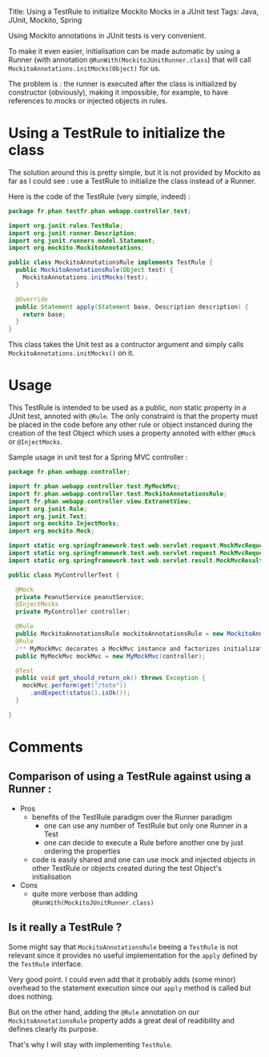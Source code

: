 Title: Using a TestRule to initialize Mockito Mocks in a JUnit test
Tags: Java, JUnit, Mockito, Spring

Using Mockito annotations in JUnit tests is very convenient.

To make it even easier, initialisation can be made automatic by using a Runner (with annotation `@RunWith(MockitoJUnitRunner.class`) that will call `MockitoAnnotations.initMocks(Object)` for us.

The problem is : the runner is executed after the class is initialized by constructor (obviously), making it impossible, for example, to have references to mocks or injected objects in rules.


# Using a TestRule to initialize the class

The solution around this is pretty simple, but it is not provided by Mockito as far as I could see : use a TestRule to initialize the class instead of a Runner.

Here is the code of the TestRule (very simple, indeed) :

```java
package fr.phan.testfr.phan.webapp.controller.test;

import org.junit.rules.TestRule;
import org.junit.runner.Description;
import org.junit.runners.model.Statement;
import org.mockito.MockitoAnnotations;

public class MockitoAnnotationsRule implements TestRule {
  public MockitoAnnotationsRule(Object test) {
    MockitoAnnotations.initMocks(test);
  }

  @Override
  public Statement apply(Statement base, Description description) {
    return base;
  }
}
```

This class takes the Unit test as a contructor argument and simply calls `MockitoAnnotations.initMocks()` on it.

# Usage

This TestRule is intended to be used as a public, non static property in a JUnit test, annoted with `@Rule`.
The only constraint is that the property must be placed in the code before any other rule or object instanced during the creation of the test Object which uses a property annoted with either `@Mock` or `@InjectMocks`.

Sample usage in unit test for a Spring MVC controller :

```java
package fr.phan.webapp.controller;

import fr.phan.webapp.controller.test.MyMockMvc;
import fr.phan.webapp.controller.test.MockitoAnnotationsRule;
import fr.phan.webapp.controller.view.ExtranetView;
import org.junit.Rule;
import org.junit.Test;
import org.mockito.InjectMocks;
import org.mockito.Mock;

import static org.springframework.test.web.servlet.request.MockMvcRequestBuilders.get;
import static org.springframework.test.web.servlet.request.MockMvcRequestBuilders.post;
import static org.springframework.test.web.servlet.result.MockMvcResultMatchers.status;

public class MyControllerTest {

  @Mock
  private PeanutService peanutService;
  @InjectMocks
  private MyController controller;

  @Rule
  public MockitoAnnotationsRule mockitoAnnotationsRule = new MockitoAnnotationsRule(this);
  @Rule
  /** MyMockMvc decorates a MockMvc instance and factorizes initialization code generic to the whole webapp */
  public MyMockMvc mockMvc = new MyMockMvc(controller);

  @Test
  public void get_should_return_ok() throws Exception {
    mockMvc.perform(get("/toto"))
      .andExpect(status().isOk());
  }

}
```

# Comments

## Comparison of using a TestRule against using a Runner :

* Pros
    - benefits of the TestRule paradigm over the Runner paradigm
        + one can use any number of TestRule but only one Runner in a Test
        + one can decide to execute a Rule before another one by just ordering the properties
    - code is easily shared and one can use mock and injected objects in other TestRule or objects created during the test Object's initialisation
* Cons
    - quite more verbose than adding `@RunWith(MockitoJUnitRunner.class)`

## Is it really a TestRule ?

Some might say that `MockitoAnnotationsRule` beeing a `TestRule` is not relevant since it provides no useful implementation for the `apply` defined by the `TestRule` interface.

Very good point. I could even add that it probably adds (some minor) overhead to the statement execution since our `apply` method is called but does nothing.

But on the other hand, adding the `@Rule` annotation on our `MockitoAnnotationsRule` property adds a great deal of readibility and defines clearly its purpose.

That's why I will stay with implementing `TestRule`.
